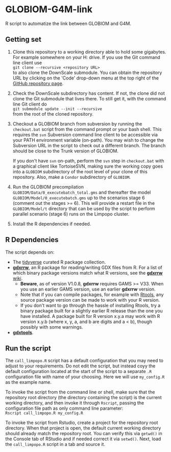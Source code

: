 # GLOBIOM-G4M-link

R script to automatize the link between GLOBIOM and G4M.

## Getting set

1. Clone this repository to a working directory able to hold some gigabytes. For example
   somewhere on your H: drive. If you use the Git command line client use  
   `git clone --recursive <repository URL>`  
   to also clone the DownScale submodule. You can obtain the repository URL by clicking
   on the 'Code' drop-down menu at the top right of the
   [GitHub repository page](https://github.com/iiasa/GLOBIOM-G4M-link).
2. Check the DownScale subdirectory has content. If not, the clone did not clone the
   Git submodule that lives there. To still get it, with the command line Git client do  
   `git submodule update --init --recursive`  
   from the root of the cloned repository.
3. Checkout a GLOBIOM branch from subversion by running the `checkout.bat` script from
   the command prompt or your bash shell. This requires the `svn` Subversion command line
   client to be accessible via your PATH environment variable (on-path). You may wish
   to change the Subversion URL in the script to check out a different branch. The branch
   should be close to the Trunk version of GLOBIOM.
   
   If you don't have `svn` on-path, perform the `svn` step in `checkout.bat` with a
   graphical client like TortoiseSVN, making sure the working copy goes into a `GLOBIOM`
   subdirectory of the root level of your clone of this repository. Also, make a `Condor`
   subdirectory of `GLOBIOM`.
4. Run the GLOBIOM precompilation `GLOBIOM/Data/0_executebatch_total.gms` and thereafter
   the model `GLOBIOM/Model/0_executebatch.gms` up to the scenarios stage 6 (comment
   out the stages >= 6). This will provide a restart file in the `GLOBIOM/Model/t`
   directory that can be used by the script to perform parallel scenario (stage 6)
   runs on the Limpopo cluster.
5. Install the R dependencies if needed.

## R Dependencies

The script depends on:
- The [tidyverse](https://www.tidyverse.org/) curated R package collection.
- [**gdxrrw**](https://github.com/GAMS-dev/gdxrrw), an R package for
  reading/writing GDX files from R. For a list of which binary package versions
  match what R versions, see the [**gdxrrw** wiki](https://github.com/GAMS-dev/gdxrrw/wiki).
  * **Beware**, as of version V1.0.8, **gdxrrw** requires GAMS >= V33.
    When you use an earlier GAMS version, use an earlier **gdxrrw** version.
  * Note that if you can compile packages, for example with [Rtools](https://cran.r-project.org/bin/windows/Rtools/),
    any source package version can be made to work with your R version.
  * If you don't want to go through the hassle of installing Rtools, try a binary
    package built for a slightly earlier R release than the one you have installed.
    A package built for R version x.y.a may work with R version x.y.b (where x, y, a,
    and b are digits and a < b), though possibly with some warnings.
- [**gdxtools**](https://github.com/lolow/gdxtools).

## Run the script

The `call_limpopo.R` script has a default configuration that you may need to adjust to your requirements. Do not edit the script, but instead coyy the default configuration located at the start of the script to a separate `.R` configuration file with name of your choosing. Here we will use `my_config.R` as the example name.

To invoke the script from the command line or shell, make sure that the repository root directory (the directory containing the script) is the current working directory, and then invoke it through `Rscript`, passing the configuration file path as only command line parameter:  
`Rscript call_limpopo.R my_config.R`

To invoke the script from Rstudio, create a project for the repository root directory. When that project is open, the default current working directory should already match the repository root. You can verify this via `getwd()` in the Console tab of RStudio and if needed correct it via `setwd()`. Next, load the `call_limpopo.R` script in a tab and source it.
